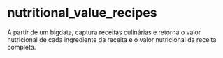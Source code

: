 # nutritional_value_recipes
A partir de um bigdata, captura receitas culinárias e retorna o valor nutricional de cada ingrediente da receita e o valor nutricional da receita completa.
